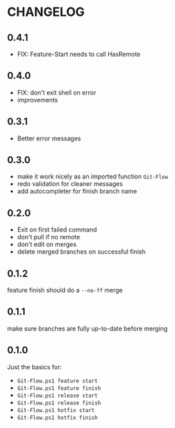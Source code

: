 # CHANGELOG

## 0.4.1

- FIX: Feature-Start needs to call HasRemote
## 0.4.0

- FIX: don't exit shell on error
- improvements

## 0.3.1

- Better error messages

## 0.3.0

- make it work nicely as an imported function `Git-Flow`
- redo validation for cleaner messages
- add autocompleter for finish branch name

## 0.2.0

- Exit on first failed command
- don't pull if no remote
- don't edit on merges
- delete merged branches on successful finish

## 0.1.2

feature finish should do a `--no-ff` merge

## 0.1.1

make sure branches are fully up-to-date before merging

## 0.1.0

Just the basics for:
- `Git-Flow.ps1 feature start`
- `Git-Flow.ps1 feature finish`
- `Git-Flow.ps1 release start`
- `Git-Flow.ps1 release finish`
- `Git-Flow.ps1 hotfix start`
- `Git-Flow.ps1 hotfix finish`